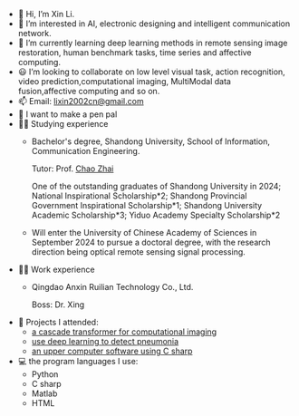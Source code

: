 - 👋 Hi, I’m Xin Li.
- 👀 I’m interested in AI, electronic designing and intelligent communication network.
- 🌟 I’m currently learning deep learning methods in remote sensing image restoration, human benchmark tasks, time series and affective computing.
- 😃 I’m looking to collaborate on low level visual task, action recognition, video prediction,computational imaging, MultiModal data fusion,affective computing  and so on.
- 📫 Email: lixin2002cn@gmail.com
- 📨 I want to make a pen pal
- :man_student: Studying experience
  * Bachelor's degree, Shandong University, School of Information, Communication Engineering.

    Tutor: Prof. [Chao Zhai](https://scholar.google.com/citations?hl=zh-CN&user=wdj8YpwAAAAJ)

    One of the  outstanding graduates of Shandong University in 2024; National Inspirational Scholarship\*2; Shandong Provincial Government Inspirational Scholarship\*1; Shandong University Academic Scholarship\*3; Yiduo Academy Specialty Scholarship\*2
    
  * Will enter the University of Chinese Academy of Sciences in September 2024 to pursue a doctoral degree, with the research direction being optical remote sensing signal processing.
- :man_technologist: Work experience
  * Qingdao Anxin Ruilian Technology Co., Ltd.
    
    Boss:  Dr. Xing
- :newspaper: Projects I attended:
  * [a cascade transformer for computational imaging](https://www.sciencedirect.com/science/article/pii/S1566253524001866)
  * [use deep learning to detect pneumonia](https://github.com/lixin2002cn/Pneumonia-detection-assistant)
  * [an upper computer software using C sharp](https://github.com/lixin2002cn/upper-computer)
- :computer: the program languages I use:
  * Python
  * C sharp
  * Matlab
  * HTML

<!---
lixin2002cn/lixin2002cn is a ✨ special ✨ repository because its `README.md` (this file) appears on your GitHub profile.
You can click the Preview link to take a look at your changes.
--->
